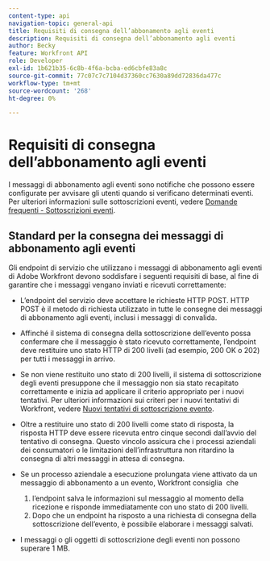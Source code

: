 ```yaml
---
content-type: api
navigation-topic: general-api
title: Requisiti di consegna dell’abbonamento agli eventi
description: Requisiti di consegna dell’abbonamento agli eventi
author: Becky
feature: Workfront API
role: Developer
exl-id: 1b621b35-6c8b-4f6a-bcba-ed6cbfe83a8c
source-git-commit: 77c07c7c7104d37360cc7630a89dd72836da477c
workflow-type: tm+mt
source-wordcount: '268'
ht-degree: 0%

---
```



# Requisiti di consegna dell’abbonamento agli eventi

I messaggi di abbonamento agli eventi sono notifiche che possono essere configurate per avvisare gli utenti quando si verificano determinati eventi. Per ulteriori informazioni sulle sottoscrizioni eventi, vedere [Domande frequenti - Sottoscrizioni eventi](../../wf-api/general/event-subs-faq.md).

## Standard per la consegna dei messaggi di abbonamento agli eventi

Gli endpoint di servizio che utilizzano i messaggi di abbonamento agli eventi di Adobe Workfront devono soddisfare i seguenti requisiti di base, al fine di garantire che i messaggi vengano inviati e ricevuti correttamente:

* L’endpoint del servizio deve accettare le richieste HTTP POST. HTTP POST è il metodo di richiesta utilizzato in tutte le consegne dei messaggi di abbonamento agli eventi, inclusi i messaggi di convalida.

* Affinché il sistema di consegna della sottoscrizione dell’evento possa confermare che il messaggio è stato ricevuto correttamente, l’endpoint deve restituire uno stato HTTP di 200 livelli (ad esempio, 200 OK o 202) per tutti i messaggi in arrivo.

* Se non viene restituito uno stato di 200 livelli, il sistema di sottoscrizione degli eventi presuppone che il messaggio non sia stato recapitato correttamente e inizia ad applicare il criterio appropriato per i nuovi tentativi. Per ulteriori informazioni sui criteri per i nuovi tentativi di Workfront, vedere [Nuovi tentativi di sottoscrizione evento](../../wf-api/api/event-sub-retries.md).

* Oltre a restituire uno stato di 200 livelli come stato di risposta, la risposta HTTP deve essere ricevuta entro cinque secondi dall’avvio del tentativo di consegna. Questo vincolo assicura che i processi aziendali dei consumatori o le limitazioni dell’infrastruttura non ritardino la consegna di altri messaggi in attesa di consegna.

* Se un processo aziendale a esecuzione prolungata viene attivato da un messaggio di abbonamento a un evento, Workfront consiglia  che

   1. l’endpoint salva le informazioni sul messaggio al momento della ricezione e risponde immediatamente con uno stato di 200 livelli.
   1. Dopo che un endpoint ha risposto a una richiesta di consegna della sottoscrizione dell’evento, è possibile elaborare i messaggi salvati.

* I messaggi o gli oggetti di sottoscrizione degli eventi non possono superare 1 MB.